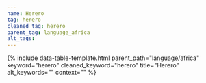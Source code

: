 ```yaml
---
name: Herero
tag: herero
cleaned_tag: herero
parent_tag: language_africa
alt_tags: 
---
```


{% include data-table-template.html 
  parent_path="language/africa" 
  keyword="herero" 
  cleaned_keyword="herero" 
  title="Herero"
  alt_keywords=""
  context=""
%}

